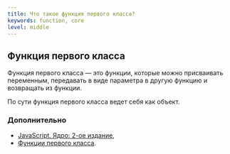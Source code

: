 ```yaml
---
title: Что такое функция первого класса?
keywords: function, core
level: middle
---
```


## Функция первого класса

Функция первого класса — это функции, которые можно присваивать переменным, передавать в виде параметра в другую функцию и возвращать из функции. 

По сути функция первого класса ведет себя как объект.

### Дополнительно
- [JavaScript. Ядро: 2-ое издание](http://dmitrysoshnikov.com/ecmascript/javascript-the-core-2nd-edition-rus/#zamyikanie),
- [Функции первого класса](https://developer.mozilla.org/ru/docs/Glossary/First-class_Function).
